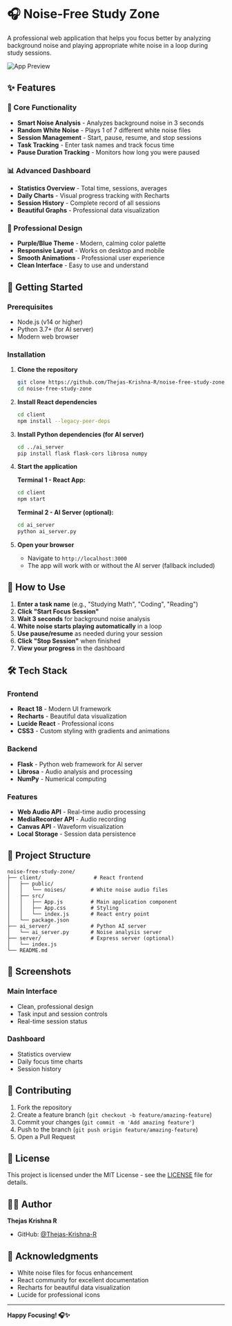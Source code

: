 # 🎧 Noise-Free Study Zone

A professional web application that helps you focus better by analyzing background noise and playing appropriate white noise in a loop during study sessions.

![App Preview](https://via.placeholder.com/800x400/667eea/ffffff?text=Noise-Free+Study+Zone)

## ✨ Features

### 🎯 Core Functionality
- **Smart Noise Analysis** - Analyzes background noise in 3 seconds
- **Random White Noise** - Plays 1 of 7 different white noise files
- **Session Management** - Start, pause, resume, and stop sessions
- **Task Tracking** - Enter task names and track focus time
- **Pause Duration Tracking** - Monitors how long you were paused

### 📊 Advanced Dashboard
- **Statistics Overview** - Total time, sessions, averages
- **Daily Charts** - Visual progress tracking with Recharts
- **Session History** - Complete record of all sessions
- **Beautiful Graphs** - Professional data visualization

### 🎨 Professional Design
- **Purple/Blue Theme** - Modern, calming color palette
- **Responsive Layout** - Works on desktop and mobile
- **Smooth Animations** - Professional user experience
- **Clean Interface** - Easy to use and understand

## 🚀 Getting Started

### Prerequisites
- Node.js (v14 or higher)
- Python 3.7+ (for AI server)
- Modern web browser

### Installation

1. **Clone the repository**
   ```bash
   git clone https://github.com/Thejas-Krishna-R/noise-free-study-zone.git
   cd noise-free-study-zone
   ```

2. **Install React dependencies**
   ```bash
   cd client
   npm install --legacy-peer-deps
   ```

3. **Install Python dependencies (for AI server)**
   ```bash
   cd ../ai_server
   pip install flask flask-cors librosa numpy
   ```

4. **Start the application**
   
   **Terminal 1 - React App:**
   ```bash
   cd client
   npm start
   ```
   
   **Terminal 2 - AI Server (optional):**
   ```bash
   cd ai_server
   python ai_server.py
   ```

5. **Open your browser**
   - Navigate to `http://localhost:3000`
   - The app will work with or without the AI server (fallback included)

## 🎵 How to Use

1. **Enter a task name** (e.g., "Studying Math", "Coding", "Reading")
2. **Click "Start Focus Session"**
3. **Wait 3 seconds** for background noise analysis
4. **White noise starts playing automatically** in a loop
5. **Use pause/resume** as needed during your session
6. **Click "Stop Session"** when finished
7. **View your progress** in the dashboard

## 🛠️ Tech Stack

### Frontend
- **React 18** - Modern UI framework
- **Recharts** - Beautiful data visualization
- **Lucide React** - Professional icons
- **CSS3** - Custom styling with gradients and animations

### Backend
- **Flask** - Python web framework for AI server
- **Librosa** - Audio analysis and processing
- **NumPy** - Numerical computing

### Features
- **Web Audio API** - Real-time audio processing
- **MediaRecorder API** - Audio recording
- **Canvas API** - Waveform visualization
- **Local Storage** - Session data persistence

## 📁 Project Structure

```
noise-free-study-zone/
├── client/                 # React frontend
│   ├── public/
│   │   └── noises/        # White noise audio files
│   ├── src/
│   │   ├── App.js         # Main application component
│   │   ├── App.css        # Styling
│   │   └── index.js       # React entry point
│   └── package.json
├── ai_server/             # Python AI server
│   └── ai_server.py       # Noise analysis server
├── server/                # Express server (optional)
│   └── index.js
└── README.md
```

## 🎨 Screenshots

### Main Interface
- Clean, professional design
- Task input and session controls
- Real-time session status

### Dashboard
- Statistics overview
- Daily focus time charts
- Session history

## 🤝 Contributing

1. Fork the repository
2. Create a feature branch (`git checkout -b feature/amazing-feature`)
3. Commit your changes (`git commit -m 'Add amazing feature'`)
4. Push to the branch (`git push origin feature/amazing-feature`)
5. Open a Pull Request

## 📝 License

This project is licensed under the MIT License - see the [LICENSE](LICENSE) file for details.

## 👨‍💻 Author

**Thejas Krishna R**
- GitHub: [@Thejas-Krishna-R](https://github.com/Thejas-Krishna-R)

## 🙏 Acknowledgments

- White noise files for focus enhancement
- React community for excellent documentation
- Recharts for beautiful data visualization
- Lucide for professional icons

---

**Happy Focusing! 🎧✨**
